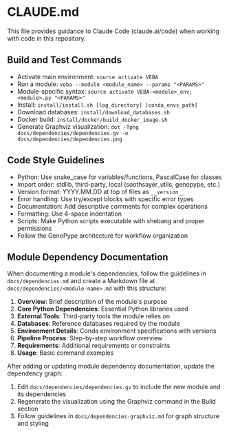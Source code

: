 # CLAUDE.md

This file provides guidance to Claude Code (claude.ai/code) when working with code in this repository.

## Build and Test Commands
- Activate main environment: `source activate VEBA`
- Run a module: `veba --module <module_name> --params "<PARAMS>"`
- Module-specific syntax: `source activate VEBA-<module>_env; <module>.py "<PARAMS>"`
- Install: `install/install.sh [log_directory] [conda_envs_path]`
- Download databases: `install/download_databases.sh`
- Docker build: `install/docker/build_docker_image.sh`
- Generate Graphviz visualization: `dot -Tpng docs/dependencies/dependencies.gv -o docs/dependencies/dependencies.png`

## Code Style Guidelines
- Python: Use snake_case for variables/functions, PascalCase for classes
- Import order: stdlib, third-party, local (soothsayer_utils, genopype, etc.)
- Version format: YYYY.MM.DD at top of files as `__version__`
- Error handling: Use try/except blocks with specific error types
- Documentation: Add descriptive comments for complex operations
- Formatting: Use 4-space indentation
- Scripts: Make Python scripts executable with shebang and proper permissions
- Follow the GenoPype architecture for workflow organization

## Module Dependency Documentation
When documenting a module's dependencies, follow the guidelines in `docs/dependencies.md` and create a Markdown file at `docs/dependencies/<module-name>.md` with this structure:

1. **Overview**: Brief description of the module's purpose
2. **Core Python Dependencies**: Essential Python libraries used
3. **External Tools**: Third-party tools the module relies on
4. **Databases**: Reference databases required by the module
5. **Environment Details**: Conda environment specifications with versions
6. **Pipeline Process**: Step-by-step workflow overview
7. **Requirements**: Additional requirements or constraints
8. **Usage**: Basic command examples

After adding or updating module dependency documentation, update the dependency graph:
1. Edit `docs/dependencies/dependencies.gv` to include the new module and its dependencies
2. Regenerate the visualization using the Graphviz command in the Build section
3. Follow guidelines in `docs/dependencies-graphviz.md` for graph structure and styling